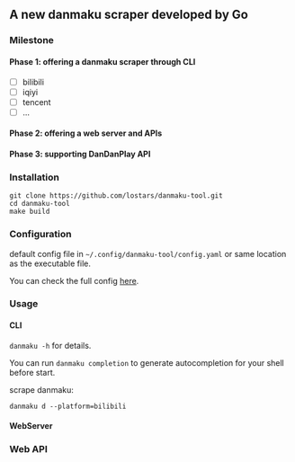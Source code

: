 ## A new danmaku scraper developed by Go

### Milestone

#### Phase 1: offering a danmaku scraper through CLI
- [ ] bilibili
- [ ] iqiyi
- [ ] tencent
- [ ] ...

#### Phase 2: offering a web server and APIs 

#### Phase 3: supporting DanDanPlay API

### Installation

```
git clone https://github.com/lostars/danmaku-tool.git
cd danmaku-tool
make build
```

### Configuration

default config file in `~/.config/danmaku-tool/config.yaml` or
same location as the executable file.

You can check the full config [here](https://github.com/lostars/danmaku-tool/blob/main/configs/config.example.yaml).

### Usage

#### CLI

`danmaku -h` for details.

You can run `danmaku completion` to generate autocompletion for your shell before start.

scrape danmaku:
```
danmaku d --platform=bilibili
```

#### WebServer

### Web API